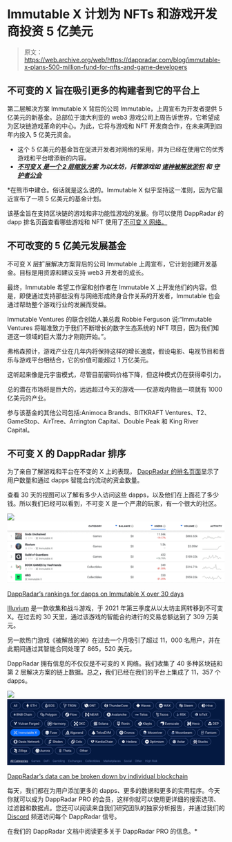# Immutable X 计划为 NFTs 和游戏开发商投资 5 亿美元

> 原文：<https://web.archive.org/web/https://dappradar.com/blog/immutable-x-plans-500-million-fund-for-nfts-and-game-developers>

## 不可变的 X 旨在吸引更多的构建者到它的平台上

第二层解决方案 Immutable X 背后的公司 Immutable，上周宣布为开发者提供 5 亿美元的新基金。总部位于澳大利亚的 web3 游戏公司上周告诉世界，它希望成为区块链游戏革命的中心。为此，它将与游戏和 NFT 开发商合作，在未来两到四年内投入 5 亿美元资金。

*   这个 5 亿美元的基金旨在促进开发者对网络的采用，并为已经在使用它的优秀游戏和平台增添新的内容。
*   [***不可变 X 是一个 2 层缩放方案***](https://web.archive.org/web/20221208103024/https://dappradar.com/rankings/protocol/immutablex) ***为以太坊，托管游戏如*** [***诸神被解放***](https://web.archive.org/web/20221208103024/https://dappradar.com/immutablex/games/gods-unchained)*[***淤积***](https://web.archive.org/web/20221208103024/https://dappradar.com/immutablex/games/illuvium) ***和*** [***守护者公会***](https://web.archive.org/web/20221208103024/https://dappradar.com/immutablex/games/guild-of-guardians)*

 *在熊市中建仓。俗话就是这么说的。Immutable X 似乎坚持这一准则，因为它最近宣布了一项 5 亿美元的基金计划。

该基金旨在支持区块链的游戏和非功能性游戏的发展。你可以使用 DappRadar 的 dapp 排名页面查看哪些游戏和 NFT 使用了[不可变 X 网络。](https://web.archive.org/web/20221208103024/https://dappradar.com/rankings/protocol/immutablex)

## 不可改变的 5 亿美元发展基金

不可变 X 层扩展解决方案背后的公司 Immutable 上周宣布，它计划创建开发基金。目标是用资源和建议支持 web3 开发者的成长。

最终，Immutable 希望工作室和创作者在 Immutable X 上开发他们的内容。但是，即使通过支持那些没有与网络形成终身合作关系的开发者，Immutable 也会通过帮助整个游戏行业的发展而受益。

Immutable Ventures 的联合创始人兼总裁 Robbie Ferguson 说:“Immutable Ventures 将瞄准致力于我们不断增长的数字生态系统的 NFT 项目，因为我们知道这一领域的巨大潜力才刚刚开始。”。

弗格森预计，游戏产业在几年内将保持这样的增长速度，假设电影、电视节目和音乐与游戏平台相结合，它的价值可能超过 1 万亿美元。

这听起来像是元宇宙模式，尽管目前密码价格下降，但这种模式仍在获得牵引力。

总的潜在市场将是巨大的，远远超过今天的游戏——仅游戏内物品一项就有 1000 亿美元的产业。

参与该基金的其他公司包括:Animoca Brands、BITKRAFT Ventures、T2、GameStop、AirTree、Arrington Capital、Double Peak 和 King River Capital。

## 不可变 X 的 DappRadar 排序

为了亲自了解游戏和平台在不变的 X 上的表现， [DappRadar 的排名页面](https://web.archive.org/web/20221208103024/https://dappradar.com/rankings/protocol/immutablex)显示了用户数量和通过 dapps 智能合约流动的资金数量。

查看 30 天的视图可以了解有多少人访问这些 dapps，以及他们在上面花了多少钱。所以我们已经可以看到，不可变 X 是一个严肃的玩家，有一个很大的社区。

![](img/61a0166bf18cc934f0b4ed6bda46fea8.png)![](img/eba413e5d8db4668757cd964025ff5fc.png)

[DappRadar’s rankings for dapps on Immutable X over 30 days](https://web.archive.org/web/20221208103024/https://dappradar.com/rankings/protocol/immutablex)

[Illuvium](https://web.archive.org/web/20221208103024/https://dappradar.com/immutablex/games/illuvium) 是一款收集和战斗游戏，于 2021 年第三季度从以太坊主网转移到不可变 X。在过去的 30 天里，通过该游戏的智能合约进行的交易总额达到了 309 万美元。

另一款热门游戏《被解放的神》在过去一个月吸引了超过 11，000 名用户，并在此期间通过其智能合同处理了 865，520 美元。

DappRadar 拥有信息的不仅仅是不可变的 X 网络。我们收集了 40 多种区块链和第 2 层解决方案的链上数据。总之，我们已经在我们的平台上集成了 11，357 个 dapps。

![](img/b4e3849226922c26323660342c5c3597.png)![](img/882e5877e5f20500ad47442a95c854b3.png)

[DappRadar’s data can be broken down by individual blockchain](https://web.archive.org/web/20221208103024/https://dappradar.com/rankings)

每天，我们都在为用户添加更多的 dapps、更多的数据和更多的实用程序。今天你就可以成为 DappRadar PRO 的会员，这样你就可以使用更详细的搜索选项、过滤器和数据点。您还可以阅读来自我们研究团队的独家分析报告，并通过我们的 [Discord](https://web.archive.org/web/20221208103024/https://discord.com/invite/4ybbssrHkm) 频道访问每个 DappRadar 信号。

在我们的 DappRadar 文档中阅读更多关于 DappRadar PRO 的信息。*